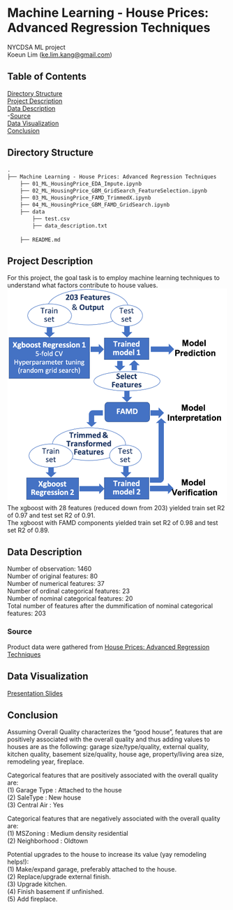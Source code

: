 # Machine Learning - House Prices: Advanced Regression Techniques
NYCDSA ML project <br>
Koeun Lim (ke.lim.kang@gmail.com) <br>


## Table of Contents
[Directory Structure](#Directory-Structure)<br>
[Project Description](#Project-Description)<br>
[Data Description](#Data-Description)<br>
-[Source](#Source)<br>
[Data Visualization](#Data-Visualization)<br>
[Conclusion](#Conclusion)<br>


## Directory Structure
```
.
├── Machine Learning - House Prices: Advanced Regression Techniques
    ├── 01_ML_HousingPrice_EDA_Impute.ipynb
    ├── 02_ML_HousingPrice_GBM_GridSearch_FeatureSelection.ipynb
    ├── 03_ML_HousingPrice_FAMD_TrimmedX.ipynb
    ├── 04_ML_HousingPrice_GBM_FAMD_GridSearch.ipynb
    ├── data
        ├── test.csv
        ├── data_description.txt

    ├── README.md
```


## Project Description
For this project, the goal task is to employ machine learning techniques to understand what factors contribute to house values.
<img src="./BlockDiagram.png">
The xgboost with 28 features (reduced down from 203) yielded train set R2 of 0.97 and test set R2 of 0.91. <br>
The xgboost with FAMD components yielded train set R2 of 0.98 and test set R2 of 0.89.<br>


## Data Description
Number of observation: 1460 <br>
Number of original features: 80 <br>
Number of numerical features: 37 <br>
Number of ordinal categorical features: 23 <br>
Number of nominal categorical features: 20 <br>
Total number of features after the dummification of nominal categorical features: 203 <br> 


### Source
Product data were gathered from [House Prices: Advanced Regression Techniques](https://www.kaggle.com/c/house-prices-advanced-regression-techniques)<br>


## Data Visualization
[Presentation Slides](https://www.dropbox.com/s/wjuztskgn0si33o/ML_Project_KL.pptx?dl=0) <br>


## Conclusion

Assuming Overall Quality characterizes the “good house”, features that are positively associated with the overall quality and thus adding values to houses are as the following: garage size/type/quality, external quality, kitchen quality, basement size/quality, house age, property/living area size, remodeling year, fireplace.

Categorical features that are positively associated with the overall quality are: <br>
(1) Garage Type : Attached to the house <br>
(2) SaleType : New house <br>
(3) Central Air : Yes <br>

Categorical features that are negatively associated with the overall quality are: <br>
(1) MSZoning : Medium density residential <br>
(2) Neighborhood : Oldtown <br>


Potential upgrades to the house to increase its value (yay remodeling helps!): <br>
(1) Make/expand garage, preferably attached to the house. <br>
(2) Replace/upgrade external finish. <br>
(3) Upgrade kitchen. <br>
(4) Finish basement if unfinished. <br>
(5) Add fireplace. <br>

